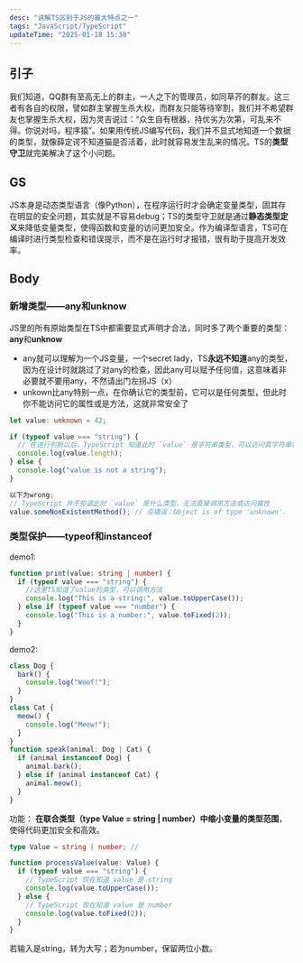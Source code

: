 ```yaml
---
desc: "讲解TS区别于JS的最大特点之一"
tags: "JavaScript/TypeScript"
updateTime: "2025-01-18 15:30"
---
```


## 引子

我们知道，QQ群有至高无上的群主，一人之下的管理员，如同草芥的群友。这三者有各自的权限，譬如群主掌握生杀大权，而群友只能等待宰割，我们并不希望群友也掌握生杀大权，因为灵吉说过：“众生自有根器，持优劣为次第，可乱来不得。你说对吗，程序猿”。如果用传统JS编写代码，我们并不显式地知道一个数据的类型，就像薛定谔不知道猫是否活着，此时就容易发生乱来的情况。TS的**类型守卫**就完美解决了这个小问题。

## GS

JS本身是动态类型语言（像Python），在程序运行时才会确定变量类型，固其存在明显的安全问题，其实就是不容易debug；TS的类型守卫就是通过**静态类型定义**来降低变量类型，使得函数和变量的访问更加安全。作为编译型语言，TS可在编译时进行类型检查和错误提示，而不是在运行时才报错，很有助于提高开发效率。

## Body

### 新增类型——**any**和**unknow**

JS里的所有原始类型在TS中都需要显式声明才合法，同时多了两个重要的类型：**any**和**unknow**

- any就可以理解为一个JS变量，一个secret lady，TS**永远不知道**any的类型，因为在设计时就跳过了对any的检查，因此any可以赋予任何值，这意味着非必要就不要用any，不然请出门左拐JS（x）
- unkown比any特别一点，在你确认它的类型前，它可以是任何类型，但此时你不能访问它的属性或是方法，这就非常安全了  

```ts
let value: unknown = 42;

if (typeof value === "string") {
  // 在进行判断以后，TypeScript 知道此时 `value` 是字符串类型，可以访问其字符串特有的属性
  console.log(value.length);
} else {
  console.log("value is not a string");
}

以下为wrong;
// TypeScript 并不知道此时 `value` 是什么类型，无法直接调用方法或访问属性
value.someNonExistentMethod(); // 会错误：Object is of type 'unknown'.
```

### 类型保护——**typeof**和**instanceof**

demo1:

```ts
function print(value: string | number) {
  if (typeof value === "string") {
    //这里TS知道了value的类型，可以调用方法
    console.log("This is a string:", value.toUpperCase());
  } else if (typeof value === "number") {
    console.log("This is a number:", value.toFixed(2));
  }
}
```

demo2:

```ts
class Dog {
  bark() {
    console.log("Woof!");
  }
}
class Cat {
  meow() {
    console.log("Meow!");
  }
}
function speak(animal: Dog | Cat) {
  if (animal instanceof Dog) {
    animal.bark();
  } else if (animal instanceof Cat) {
    animal.meow();
  }
}
```

功能：
**在联合类型（type Value = string | number）中缩小变量的类型范围**，使得代码更加安全和高效。

```ts
type Value = string | number; //

function processValue(value: Value) {
  if (typeof value === "string") {
    // TypeScript 现在知道 value 是 string
    console.log(value.toUpperCase());
  } else {
    // TypeScript 现在知道 value 是 number
    console.log(value.toFixed(2));
  }
}
```

若输入是string，转为大写；若为number，保留两位小数。
